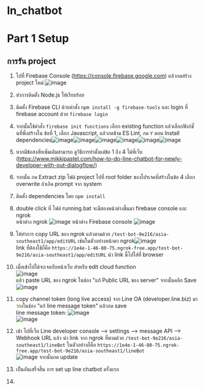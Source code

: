 # ln_chatbot
# Part 1 Setup

## การรัน project 
1. ไปที่ Firebase Console (https://console.firebase.google.com) แล้วกดสร้าง project ใหม่ ![image](https://github.com/NNLoat/ln_chatbot/assets/83104226/7838defd-d6b0-4b9e-afe9-379504a2db11)
2. ทำการติดตั้ง Node.js ให้เรียบร้อย
3. ติดตั้ง Firebase CLI ด้วยคำสั่ง ```npm install -g firebase-tools``` และ login ที่ firebase account ด้วย ```firebase login```
4. จากนั้นใช้คำสั่ง ```firebase init functions``` เลือก existing function แล้วเลือกฟังก์ชั่นที่พึ่งสร้างใน ข้อที่ 1,  เลือก Javascript, แล้วกดข้าม ES Lint, กด ```Y``` ตอน Install dependencies![image](https://github.com/NNLoat/ln_chatbot/assets/83104226/3c247f89-8c85-412e-8300-c38dcedddf8f)![image](https://github.com/NNLoat/ln_chatbot/assets/83104226/ffcaa9a5-41a8-48f3-9aea-066cc24781ea)![image](https://github.com/NNLoat/ln_chatbot/assets/83104226/cdbf24ba-8150-4958-856d-b0d241a8f16f)![image](https://github.com/NNLoat/ln_chatbot/assets/83104226/33df0954-5b80-4fca-9691-6535dc15302b)![image](https://github.com/NNLoat/ln_chatbot/assets/83104226/87c1f0e3-1812-44d8-9196-3d8d48da2be5)![image](https://github.com/NNLoat/ln_chatbot/assets/83104226/7f771402-c1b7-4704-ba73-38352b565a2c)
5. หากมีข้อสงสัยเพิ่มเติมสามารถ ดูวิธีการทำตั้งแต่ข้อ 1 ถึง 4 ได้ที่เว็บ (https://www.mikkipastel.com/how-to-do-line-chatbot-for-newly-developer-with-out-dialogflow/)
6. จากนั้น กด Extract zip ไฟล์ project ไปที่ root folder ของโปรเจคที่สร้างในข้อ 4 เลือก overwrite ถ้าเกิด prompt จาก system
7. ติดตั้ง dependencies โดย ```npm install```
8. double click ที่ ไฟล์ running.bat จะมีสองหน้าต่างขึ้นมา firebase console และ ngrok
   <br>หน้าต่าง ngrok
   ![image](https://github.com/NNLoat/ln_chatbot/assets/83104226/4115bebd-0c98-4ff9-a52d-c8b2fd8dc6c2)
   หน้าต่าง Firebase console
   ![image](https://github.com/NNLoat/ln_chatbot/assets/83104226/f06e3fae-11be-4167-9713-6f4f211387cb)
9. ให้ทำการ copy URL ของ ngrok แล้วตามด้วย ```/test-bot-9e216/asia-southeast1/app/editURL``` เช่นในตัวอย่างหน้าตา ngrok![image](https://github.com/NNLoat/ln_chatbot/assets/83104226/015e3f30-89e5-4929-b31e-c2676899b2d1) <br>link ที่ต้องใช้ก็คือ ```https://1e4e-1-46-80-75.ngrok-free.app/test-bot-9e216/asia-southeast1/app/editURL``` นำ link นี้ไปใส่ที่ browser 
10.  เมื่อเข้าไปได้จะเจอกับหน้าเว็บ สำหรับ edit cloud function<br>![image](https://github.com/NNLoat/ln_chatbot/assets/83104226/2c8b4087-a647-4669-bb0d-d12c42aab4f6)
<br> แล้ว paste URL ของ ngrok ในช่อง "แก้ Public URL ของ server" จากนั้นคลิก Save
![image](https://github.com/NNLoat/ln_chatbot/assets/83104226/5f74d63d-c94b-4ae2-a224-2df5b2a5b77b) <br>
11.  copy channel token (long live access) จาก Line OA (developer.line.biz) มาวางในช่อง "แก้ line message token" แล้วกด save <br> line message token: ![image](https://github.com/NNLoat/ln_chatbot/assets/83104226/c8659a07-e31d-48a1-8e8f-3e874748d8d9) <br> ![image](https://github.com/NNLoat/ln_chatbot/assets/83104226/74ac362f-1cee-4492-abd0-1ce6f27fe662) 
12.  เข้า ไปที่เว็บ Line developer console --> settings --> message API --> Webhook URL แล้ว นำ link จาก ngrok ที่ตามด้วย ```/test-bot-9e216/asia-southeast1/lineBot``` ในตัวอย่างก็คือ ```https://1e4e-1-46-80-75.ngrok-free.app/test-bot-9e216/asia-southeast1/lineBot``` <br> ![image](https://github.com/NNLoat/ln_chatbot/assets/83104226/82272333-8de7-4277-bf8d-7bb1089854bc) จากนั้นกด update
13.  เป็นอันเสร็จสิ้น การ set up line chatbot ครั้งแรก

14.  

